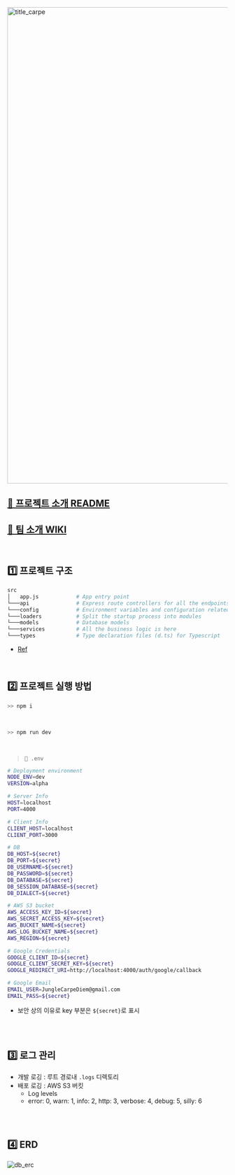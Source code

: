 <img width="1089" alt="title_carpe" src="https://user-images.githubusercontent.com/67156494/225974898-e547171f-53ca-47f6-9235-587b62fa00db.png">

## [👋 프로젝트 소개 README](https://github.com/cd-carpe-diem/.github/blob/main/profile/README.md)
## [🤗 팀 소개 WIKI](https://kimpp.notion.site/CARPE-DIEM-WIKI-1647f0a74db346b3b3edddebe390cd48)

<br>

## 1️⃣ 프로젝트 구조

```bash
src
│   app.js            # App entry point
└───api               # Express route controllers for all the endpoints of the app
└───config            # Environment variables and configuration related stuff
└───loaders           # Split the startup process into modules
└───models            # Database models
└───services          # All the business logic is here
└───types             # Type declaration files (d.ts) for Typescript
```
- [Ref](https://github.com/cd-carpe-diem/Carpe-Diem-BE/pull/2#issue-1572483330)

<br>

## 2️⃣ 프로젝트 실행 방법

```bash
>> npm i
```

<br>

```bash
>> npm run dev
```

<br>

> `📄 .env`
```bash
# Deployment environment
NODE_ENV=dev
VERSION=alpha

# Server Info
HOST=localhost
PORT=4000

# Client Info
CLIENT_HOST=localhost
CLIENT_PORT=3000

# DB
DB_HOST=${secret}
DB_PORT=${secret}
DB_USERNAME=${secret}
DB_PASSWORD=${secret}
DB_DATABASE=${secret}
DB_SESSION_DATABASE=${secret}
DB_DIALECT=${secret}

# AWS S3 bucket
AWS_ACCESS_KEY_ID=${secret}
AWS_SECRET_ACCESS_KEY=${secret}
AWS_BUCKET_NAME=${secret}
AWS_LOG_BUCKET_NAME=${secret}
AWS_REGION=${secret}

# Google Credentials
GOOGLE_CLIENT_ID=${secret}
GOOGLE_CLIENT_SECRET_KEY=${secret}
GOOGLE_REDIRECT_URI=http://localhost:4000/auth/google/callback

# Google Email
EMAIL_USER=JungleCarpeDiem@gmail.com
EMAIL_PASS=${secret}
```

- 보안 상의 이유로 key 부분은 `${secret}`로 표시

<br>

<br>

## 3️⃣ 로그 관리
- 개발 로깅 : 루트 경로내 `.logs` 디렉토리
- 배포 로깅 : AWS S3 버킷
	- Log levels 
	- error: 0, warn: 1, info: 2, http: 3, verbose: 4, debug: 5, silly: 6

<br>

<br>

## 4️⃣ ERD
![db_erc](https://user-images.githubusercontent.com/67156494/226110650-4e1cc2ca-56a8-4cb1-be5d-4f78702e38b8.png)



